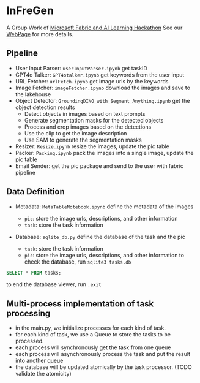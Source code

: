 # InFreGen
A Group Work of [Microsoft Fabric and AI Learning Hackathon](https://microsoftfabric.devpost.com/)
See our [WebPage]() for more details.

## Pipeline
- User Input Parser: `userInputParser.ipynb` get taskID
- GPT4o Talker: `GPT4otalker.ipynb` get keywords from the user input
- URL Fetcher: `urlFetch.ipynb` get image urls by the keywords
- Image Fetcher: `imageFetcher.ipynb` download the images and save to the lakehouse
- Object Detector: `GroundingDINO_with_Segment_Anything.ipynb` get the object detection results
    - Detect objects in images based on text prompts
    - Generate segmentation masks for the detected objects
    - Process and crop images based on the detections
    - Use the clip to get the image description
    - Use SAM to generate the segmentation masks
- Resizer: `Resize.ipynb` resize the images, update the pic table
- Packer: `Packing.ipynb` pack the images into a single image, update the pic table
- Email Sender: get the pic package and send to the user with fabric pipeline
## Data Definition
- Metadata: `MetaTableNotebook.ipynb` define the metadata of the images
    - `pic`: store the image urls, descriptions, and other information
    - `task`: store the task information

- Database: `sqlite_db.py` define the database of the task and the pic
    - `task`: store the task information
    - `pic`: store the image urls, descriptions, and other information
to check the database, run `sqlite3 tasks.db`
```sql
SELECT * FROM tasks;
```
to end the database viewer, run `.exit`

## Multi-process implementation of task processing
- in the main.py, we initialize processes for each kind of task.
- for each kind of task, we use a Queue to store the tasks to be processed.
- each process will synchronously get the task from one queue
- each process will asynchronously process the task and put the result into another queue
- the database will be updated atomically by the task processor. (TODO validate the atomicity)